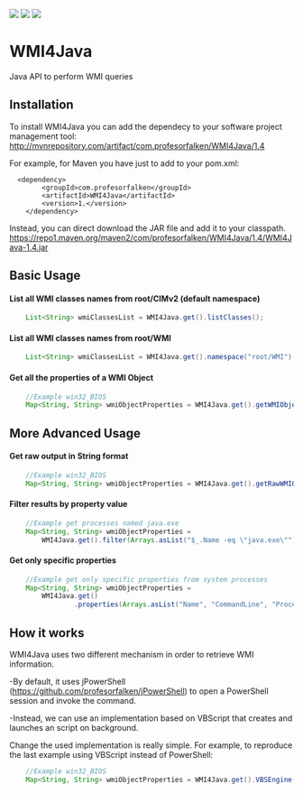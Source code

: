 ![](https://img.shields.io/maven-central/v/com.profesorfalken/WMI4Java.svg)
![](https://img.shields.io/github/license/profesorfalken/WMI4Java.svg)
![](https://travis-ci.org/profesorfalken/WMI4Java.svg)

# WMI4Java
Java API to perform WMI queries

## Installation ##

To install WMI4Java you can add the dependecy to your software project management tool: http://mvnrepository.com/artifact/com.profesorfalken/WMI4Java/1.4

For example, for Maven you have just to add to your pom.xml: 

      <dependency>
	        <groupId>com.profesorfalken</groupId>
	        <artifactId>WMI4Java</artifactId>
	        <version>1.</version>
        </dependency>

Instead, you can direct download the JAR file and add it to your classpath. 
https://repo1.maven.org/maven2/com/profesorfalken/WMI4Java/1.4/WMI4Java-1.4.jar

## Basic Usage ##

#### List all WMI classes names from root/CIMv2 (default namespace) ####

```java
    List<String> wmiClassesList = WMI4Java.get().listClasses();
```

#### List all WMI classes names from root/WMI ####

```java
    List<String> wmiClassesList = WMI4Java.get().namespace("root/WMI").listClasses();
```

#### Get all the properties of a WMI Object ####

```java
    //Example win32_BIOS
    Map<String, String> wmiObjectProperties = WMI4Java.get().getWMIObject("Win32_BIOS");
```

## More Advanced Usage ##

#### Get raw output in String format ####

```java
    //Example win32_BIOS
    Map<String, String> wmiObjectProperties = WMI4Java.get().getRawWMIObjectOutput("Win32_BIOS");
```

#### Filter results by property value ####

```java
    //Example get processes named java.exe
    Map<String, String> wmiObjectProperties = 
        WMI4Java.get().filter(Arrays.asList("$_.Name -eq \"java.exe\"")).getWMIObject("Win32_Process");
```

#### Get only specific properties ####
```java
    //Example get only specific properties from system processes
    Map<String, String> wmiObjectProperties = 
        WMI4Java.get()
                .properties(Arrays.asList("Name", "CommandLine", "ProcessId")).getWMIObject("Win32_Process");
```

## How it works ##

WMI4Java uses two different mechanism in order to retrieve WMI information.

-By default, it uses jPowerShell (https://github.com/profesorfalken/jPowerShell) to open a PowerShell session and invoke the command.

-Instead, we can use an implementation based on VBScript that creates and launches an script on background.

Change the used implementation is really simple. For example, to reproduce the last example using VBScript instead of PowerShell:

```java
    //Example win32_BIOS
    Map<String, String> wmiObjectProperties = WMI4Java.get().VBSEngine().getWMIObject("Win32_BIOS");
```
